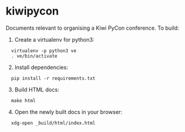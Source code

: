 # kiwipycon

Documents relevant to organising a Kiwi PyCon conference. To build:

1. Create a virtualenv for python3:

~~~
  virtualenv -p python3 ve
  . ve/bin/activate
~~~

2. Install dependencies:

~~~
  pip install -r requirements.txt
~~~

3. Build HTML docs:

~~~
  make html
~~~

4. Open the newly built docs in your browser:

~~~
  xdg-open _build/html/index.html 
~~~

